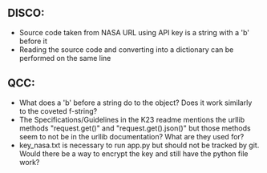 ## DISCO:
- Source code taken from NASA URL using API key is a string with a 'b' before it
- Reading the source code and converting into a dictionary can be performed on the same line
## QCC:
- What does a 'b' before a string do to the object? Does it work similarly to the coveted f-string?
- The Specifications/Guidelines in the K23 readme mentions the urllib methods "request.get()" and "request.get().json()" but those methods seem to not be in the urllib documentation? What are they used for?
- key_nasa.txt is necessary to run app.py but should not be tracked by git. Would there be a way to encrypt the key and still have the python file work?